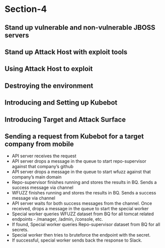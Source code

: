 # Section-4

## Stand up vulnerable and non-vulnerable JBOSS servers

## Stand up Attack Host with exploit tools

## Using Attack Host to exploit

## Destroying the environment

## Introducing and Setting up Kubebot

## Introducing Target and Attack Surface

## Sending a request from Kubebot for a target company from mobile
* API server receives the request
* API server drops a message in the queue to start repo-supervisor against that company’s github
* API server drops a message in the queue to start wfuzz against that company’s main domain
* Repo-supervisor finishes running and stores the results in BQ. Sends a success message via channel
* WFUZZ finishes running and stores the results in BQ. Sends a success message via channel
* API server waits for both success messages from the channel. Once received, drops a message in the queue to start the special worker
* Special worker queries WFUZZ dataset from BQ for all tomcat related endpoints - /manager, /admin, /console, etc.
* If found, Special worker queries Repo-supervisor dataset from BQ for all secrets.
* Special worker then tries to bruteforce the endpoint with the secret.
* If successful, special worker sends back the response to Slack.
